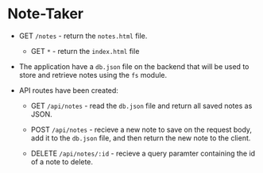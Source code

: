 # Note-Taker

* GET `/notes` - return the `notes.html` file.

  * GET `*` - return the `index.html` file

* The application have a `db.json` file on the backend that will be used to store and retrieve notes using the `fs` module.

* API routes have been created:

  * GET `/api/notes` - read the `db.json` file and return all saved notes as JSON.

  * POST `/api/notes` - recieve a new note to save on the request body, add it to the `db.json` file, and then return the new note to the client.

  * DELETE `/api/notes/:id` - recieve a query paramter containing the id of a note to delete. 
  

